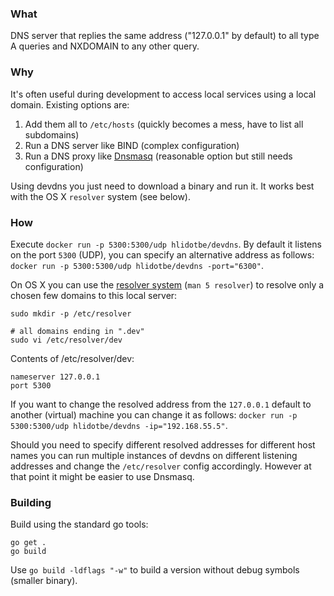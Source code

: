 ### What
DNS server that replies the same address ("127.0.0.1" by default) to all type A queries and NXDOMAIN to any other query.

### Why
It's often useful during development to access local services using a local domain. Existing options are:

1. Add them all to `/etc/hosts` (quickly becomes a mess, have to list all subdomains)
2. Run a DNS server like BIND (complex configuration)
3. Run a DNS proxy like [Dnsmasq](http://passingcuriosity.com/2013/dnsmasq-dev-osx/) (reasonable option but still needs configuration)

Using devdns you just need to download a binary and run it. It works best with the OS X `resolver` system (see below).

### How

Execute `docker run -p 5300:5300/udp hlidotbe/devdns`. By default it listens on the port `5300` (UDP), you can specify an alternative address as follows: `docker run -p 5300:5300/udp hlidotbe/devdns -port="6300"`.

On OS X you can use the [resolver system](https://developer.apple.com/library/mac/documentation/Darwin/Reference/ManPages/man5/resolver.5.html) (`man 5 resolver`) to resolve only a chosen few domains to this local server:

```
sudo mkdir -p /etc/resolver

# all domains ending in ".dev"
sudo vi /etc/resolver/dev
```

Contents of /etc/resolver/dev:

```
nameserver 127.0.0.1
port 5300
```

If you want to change the resolved address from the `127.0.0.1` default to another (virtual) machine you can change it as follows: `docker run -p 5300:5300/udp hlidotbe/devdns -ip="192.168.55.5"`. 

Should you need to specify different resolved addresses for different host names you can run multiple instances of devdns on different listening addresses and change the `/etc/resolver` config accordingly. However at that point it might be easier to use Dnsmasq.

### Building

Build using the standard go tools:

```
go get .
go build
```

Use `go build -ldflags "-w"` to build a version without debug symbols (smaller binary).
